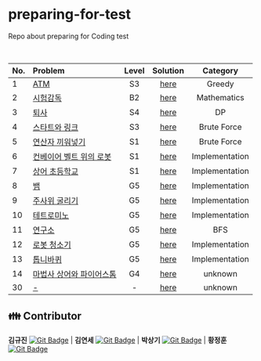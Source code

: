 # preparing-for-test
Repo about preparing for Coding test

<br>

|No.|Problem|Level|Solution|Category|
|:---|:---|:---:|:---:|:---:|
|1|[ATM](https://www.acmicpc.net/problem/11399)|S3|[here](./1)|Greedy|
|2|[시험감독](https://www.acmicpc.net/problem/13458)|B2|[here](./2)|Mathematics|
|3|[퇴사](https://www.acmicpc.net/problem/14501)|S4|[here](./3)|DP|
|4|[스타트와 링크](https://www.acmicpc.net/problem/14889)|S3|[here](./4)|Brute Force|
|5|[연산자 끼워넣기](https://www.acmicpc.net/problem/14888)|S1|[here](./5)|Brute Force|
|6|[컨베이어 벨트 위의 로봇](https://www.acmicpc.net/problem/20055)|S1|[here](./6)|Implementation|
|7|[상어 초등학교](https://www.acmicpc.net/problem/21608)|S1|[here](./7)|Implementation|
|8|[뱀](https://www.acmicpc.net/problem/3190)|G5|[here](./8)|Implementation|
|9|[주사위 굴리기](https://www.acmicpc.net/problem/14499)|G5|[here](./9)|Implementation|
|10|[테트로미노](https://www.acmicpc.net/problem/14500)|G5|[here](./10)|Implementation|
|11|[연구소](https://www.acmicpc.net/problem/14502)|G5|[here](./11)|BFS|
|12|[로봇 청소기](https://www.acmicpc.net/problem/14503)|G5|[here](./12)|Implementation|
|13|[톱니바퀴](https://www.acmicpc.net/problem/14891)|G5|[here](./13)|Implementation|
|14|[마법사 상어와 파이어스톰](https://www.acmicpc.net/problem/20058)|G4|[here](./14)|unknown|
|30|[-](link)|-|[here](./30)|unknown|


## 👪 Contributor

**김규진** [![Git Badge](http://img.shields.io/badge/-Github-black?style=flat-square&logo=github)](https://github.com/rolypolyvg295) | **김연세** [![Git Badge](http://img.shields.io/badge/-Github-black?style=flat-square&logo=github)](https://github.com/yskim1014) | **박상기** [![Git Badge](http://img.shields.io/badge/-Github-black?style=flat-square&logo=github)](https://github.com/sangki930) | **황정훈** [![Git Badge](http://img.shields.io/badge/-Github-black?style=flat-square&logo=github)](https://github.com/wjdgns7712)

